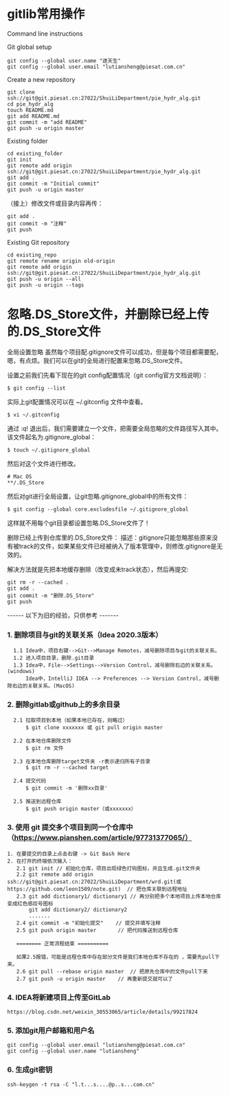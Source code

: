 # gitlib常用操作

Command line instructions

Git global setup
````
git config --global user.name "逯天生"
git config --global user.email "lutiansheng@piesat.com.cn"
````

Create a new repository
````
git clone ssh://git@git.piesat.cn:27022/ShuiLiDepartment/pie_hydr_alg.git
cd pie_hydr_alg
touch README.md
git add README.md
git commit -m "add README"
git push -u origin master
````

Existing folder
````
cd existing_folder
git init
git remote add origin ssh://git@git.piesat.cn:27022/ShuiLiDepartment/pie_hydr_alg.git
git add .
git commit -m "Initial commit"
git push -u origin master
````

（接上）修改文件或目录内容再传：
````
git add .
git commit -m "注释"
git push
````

Existing Git repository
````
cd existing_repo
git remote rename origin old-origin
git remote add origin ssh://git@git.piesat.cn:27022/ShuiLiDepartment/pie_hydr_alg.git
git push -u origin --all
git push -u origin --tags
````

# 忽略.DS_Store文件，并删除已经上传的.DS_Store文件

全局设置忽略
虽然每个项目配.gitignore文件可以成功，但是每个项目都需要配，嗯，有点烦。我们可以在git的全局进行配置来忽略.DS_Store文件。

设置之前我们先看下现在的git config配置情况（git config官方文档说明）：
````
$ git config --list
````
实际上git配置情况可以在 ~/.gitconfig 文件中查看。
````
$ vi ~/.gitconfig
````
通过 :q! 退出后，我们需要建立一个文件，把需要全局忽略的文件路径写入其中。该文件起名为.gitignore_global：

````
$ touch ~/.gitignore_global
````
然后对这个文件进行修改。

````
# Mac OS
**/.DS_Store
````
然后对git进行全局设置，让git忽略.gitignore_global中的所有文件：
````
$ git config --global core.excludesfile ~/.gitignore_global
````
这样就不用每个git目录都设置忽略.DS_Store文件了！

删除已经上传到仓库里的.DS_Store文件：
描述：gitignore只能忽略那些原来没有被track的文件，如果某些文件已经被纳入了版本管理中，则修改.gitignore是无效的。

解决方法就是先把本地缓存删除（改变成未track状态），然后再提交:
````
git rm -r --cached .
git add .
git commit -m "删除.DS_Store"
git push
````


------ 以下为旧的经验，只供参考 -------

### 1. 删除项目与git的关联关系（Idea 2020.3版本）
````
  1.1 Idea中，项目右键-->Git-->Manage Remotes，减号删除项目与git的关联关系。
  1.2 进入项目目录，删除.git目录
  1.3 Idea中，File-->Settings-->Version Control，减号删除右边的关联关系。(windows)
      Idea中，IntelliJ IDEA --> Preferences --> Version Control，减号删除右边的关联关系。(MacOS)
````

### 2. 删除gitlab或github上的多余目录
````
  2.1 拉取项目到本地（如果本地已存在，则略过）
      $ git clone xxxxxxx 或 git pull origin master

  2.2 在本地仓库删除文件
      $ git rm 文件

  2.3 在本地仓库删除target文件夹 -r表示递归所有子目录
      $ git rm -r --cached target

  2.4 提交代码
      $ git commit -m '删除xx目录'

  2.5 推送到远程仓库
      $ git push origin master（或xxxxxxx）
````

### 3. 使用 git 提交多个项目到同一个仓库中（https://www.pianshen.com/article/97731377065/）
````
1. 在要提交的目录上点击右键 -> Git Bash Here
2. 在打开的终端依次输入：
   2.1 git init	// 初始化仓库，项目出现绿色打钩图标，并且生成.git文件夹
   2.2 git remote add origin ssh://git@git.piesat.cn:27022/ShuiLiDepartment/wrd.git(或https://github.com/leon1509/note.git)	// 把仓库关联到远程地址
   2.3 git add dictionary1/ dictionary1	// 再分别把多个本地项目上传本地仓库 变成红色感叹号图标
       git add dictionary2/ dictionary2
       .......
   2.4 git commit -m "初始化提交"	// 提交并填写注释
   2.5 git push origin master		// 把代码推送到远程仓库

   ======== 正常流程结束 ==========

   如果2.5报错，可能是远程仓库中存在部分文件是我们本地仓库不存在的 ，需要先pull下来。
   2.6 git pull --rebase origin master	// 把原先仓库中的文件pull下来
   2.7 git push -u origin master	// 再重新提交就可以了
````

### 4. IDEA将新建项目上传至GitLab
````
https://blog.csdn.net/weixin_30553065/article/details/99217824
````

### 5. 添加git用户邮箱和用户名
````
git config --global user.email "lutiansheng@piesat.com.cn"
git config --global user.name "lutiansheng"
````

### 6. 生成git密钥
````
ssh-keygen -t rsa -C "l.t...s....@p..s...com.cn"
````
